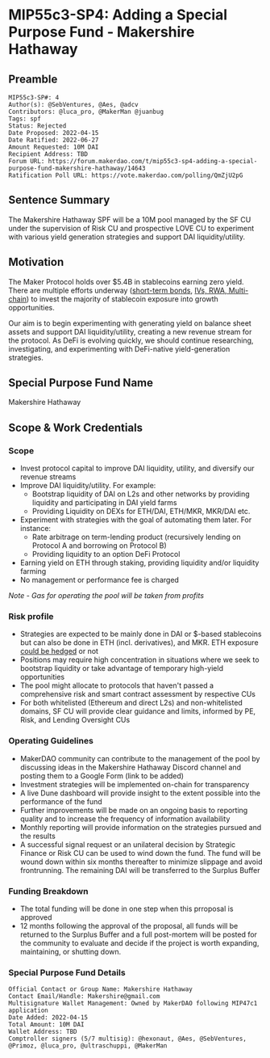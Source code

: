 # MIP55c3-SP4: Adding a Special Purpose Fund - Makershire Hathaway

## Preamble

```
MIP55c3-SP#: 4
Author(s): @SebVentures, @Aes, @adcv
Contributors: @luca_pro, @MakerMan @juanbug
Tags: spf
Status: Rejected
Date Proposed: 2022-04-15
Date Ratified: 2022-06-27
Amount Requested: 10M DAI
Recipient Address: TBD
Forum URL: https://forum.makerdao.com/t/mip55c3-sp4-adding-a-special-purpose-fund-makershire-hathaway/14643
Ratification Poll URL: https://vote.makerdao.com/polling/QmZjU2pG
```

## Sentence Summary

The Makershire Hathaway SPF will be a 10M pool managed by the SF CU under the supervision of Risk CU and prospective LOVE CU to experiment with various yield generation strategies and support DAI liquidity/utility.

## Motivation

The Maker Protocol holds over $5.4B in stablecoins earning zero yield. There are multiple efforts underway ([short-term bonds](https://forum.makerdao.com/t/mip13c3-sp12-declaration-of-intent-invest-in-short-term-bonds/13084), [IVs, RWA, Multi-chain](https://forum.makerdao.com/t/maker-growth-strategy-we-must-act-now/14501)) to invest the majority of stablecoin exposure into growth opportunities.

Our aim is to begin experimenting with generating yield on balance sheet assets and support DAI liquidity/utility, creating a new revenue stream for the protocol. As DeFi is evolving quickly, we should continue researching, investigating, and experimenting with DeFi-native yield-generation strategies.

## Special Purpose Fund Name

Makershire Hathaway

## Scope & Work Credentials

### Scope

* Invest protocol capital to improve DAI liquidity, utility, and diversify our revenue streams
* Improve DAI liquidity/utility. For example:
    * Bootstrap liquidity of DAI on L2s and other networks by providing liquidity and participating in DAI yield farms
    * Providing Liquidity on DEXs for ETH/DAI, ETH/MKR, MKR/DAI etc.
* Experiment with strategies with the goal of automating them later. For instance:
    * Rate arbitrage on term-lending product (recursively lending on Protocol A and borrowing on Protocol B)
    * Providing liquidity to an option DeFi Protocol
* Earning yield on ETH through staking, providing liquidity and/or liquidity farming
* No management or performance fee is charged

*Note - Gas for operating the pool will be taken from profits*

### Risk profile

* Strategies are expected to be mainly done in DAI or $-based stablecoins but can also be done in ETH (incl. derivatives), and MKR. ETH exposure [could be hedged](https://forum.makerdao.com/t/balance-sheet-manipulation-how-to-yield-farm-safely-on-uniswap/5722) or not
* Positions may require high concentration in situations where we seek to bootstrap liquidity or take advantage of temporary high-yield opportunities
* The pool might allocate to protocols that haven't passed a comprehensive risk and smart contract assessment by respective CUs
* For both whitelisted (Ethereum and direct L2s) and non-whitelisted domains, SF CU will provide clear guidance and limits, informed by PE, Risk, and Lending Oversight CUs

### Operating Guidelines

* MakerDAO community can contribute to the management of the pool by discussing ideas in the Makershire Hathaway Discord channel and posting them to a Google Form (link to be added)
* Investment strategies will be implemented on-chain for transparency
* A live Dune dashboard will provide insight to the extent possible into the performance of the fund
* Further improvements will be made on an ongoing basis to reporting quality and to increase the frequency of information availability
* Monthly reporting will provide information on the strategies pursued and the results
* A successful signal request or an unilateral decision by Strategic Finance or Risk CU can be used to wind down the fund. The fund will be wound down within six months thereafter to minimize slippage and avoid frontrunning. The remaining DAI will be transferred to the Surplus Buffer


### Funding Breakdown

* The total funding will be done in one step when this prroposal is approved
* 12 months following the approval of the proposal, all funds will be returned to the Surplus Buffer and a full post-mortem will be posted for the community to evaluate and decide if the project is worth expanding, maintaining, or shutting down.

### Special Purpose Fund Details

```
Official Contact or Group Name: Makershire Hathaway
Contact Email/Handle: Makershire@gmail.com
Multisignature Wallet Management: Owned by MakerDAO following MIP47c1 application
Date Added: 2022-04-15
Total Amount: 10M DAI
Wallet Address: TBD
Comptroller signers (5/7 multisig): @hexonaut, @Aes, @SebVentures, @Primoz, @luca_pro, @ultraschuppi, @MakerMan
```
